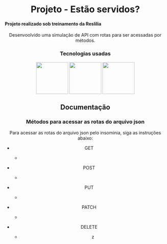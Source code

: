 <div>
 <h1 align="center">Projeto - Estão servidos?</h1>
 <h4>Projeto realizado sob treinamento da Reslília</h4>
 <p align="center">Desenvoolvido uma simulação de API com rotas para ser acessadas por métodos.</p>
 </div>

<div align="center" display="flex" padding="10px">
 <h3 align="center">Tecnologias usadas</h3>
 <img width="100px" align="center" src="https://miro.medium.com/max/930/0*MNVJq_8e0SJoqZb5.jpg">
 <img width="100px" align="center" src="https://png.pngtree.com/png-vector/20190412/ourmid/pngtree-json-file-document-icon-png-image_932187.jpg">
 <img width="100px" align="center" src="https://miro.medium.com/max/930/0*MNVJq_8e0SJoqZb5.jpg">
</div>

<div align="center" display="flex" justify-content="center" flex-direction="column">
  <h2 align="center">Documentação</h2>
  <h3 align="center">Métodos para acessar as rotas do arquivo json</h3>
  <p align="center">Para acessar as rotas do arquivo json pelo insominia, siga as instruções abaixo:</p>
  <ul>
    <li list-style="none">
      <p text-size="22px">GET</p>
      <ul>
        <li list-style="none">
          <p>
          </p>
        </li>
      </ul>
    </li>
    <li list-style="none">
      <p text-size="22px">POST</p>
      <ul>
        <li list-style="none">
          <p> </p>
        </li>
      </ul>
    </li>
    <li list-style="none">
      <p text-size="22px">PUT</p>
      <ul>
        <li list-style="none"> 
          <p> </p>
        </li>
      </ul>
    </li>
    <li list-style="none">
      <p text-size="22px">PATCH</p>
      <ul>
        <li list-style="none">
          <p> </p>
        </li>
      </ul>
    </li>
    <li list-style="none">
      <p text-size="22px">DELETE</p>
      <ul>
        <li list-style="none">
          <p>z</p>
        </li>
      </ul>
    </li>
  </ul>
</div>
  
